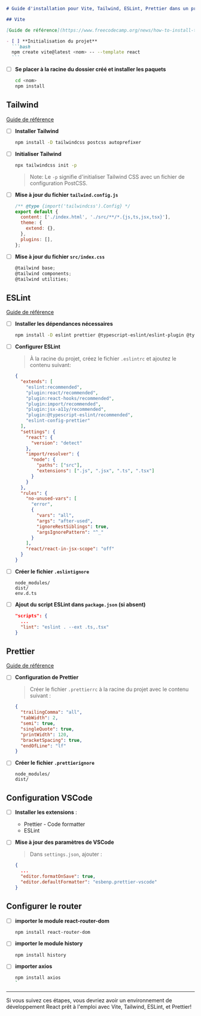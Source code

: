 ````markdown
# Guide d'installation pour Vite, Tailwind, ESLint, Prettier dans un projet React

## Vite

[Guide de référence](https://www.freecodecamp.org/news/how-to-install-tailwindcss-in-react/)

- [ ] **Initialisation du projet**
  ```bash
  npm create vite@latest <nom> -- --template react
  ```
````

- [ ] **Se placer à la racine du dossier créé et installer les paquets**
  ```bash
  cd <nom>
  npm install
  ```

## Tailwind

[Guide de référence](https://flowbite.com/docs/getting-started/react/)

- [ ] **Installer Tailwind**

  ```bash
  npm install -D tailwindcss postcss autoprefixer
  ```

- [ ] **Initialiser Tailwind**

  ```bash
  npx tailwindcss init -p
  ```

  > Note: Le `-p` signifie d'initialiser Tailwind CSS avec un fichier de configuration PostCSS.

- [ ] **Mise à jour du fichier `tailwind.config.js`**

  ```jsx
  /** @type {import('tailwindcss').Config} */
  export default {
    content: ['./index.html', './src/**/*.{js,ts,jsx,tsx}'],
    theme: {
      extend: {},
    },
    plugins: [],
  };
  ```

- [ ] **Mise à jour du fichier `src/index.css`**
  ```jsx
  @tailwind base;
  @tailwind components;
  @tailwind utilities;
  ```

## ESLint

[Guide de référence](https://dev.to/marcosdiasdev/adding-eslint-and-prettier-to-a-vitejs-react-project-2kkj)

- [ ] **Installer les dépendances nécessaires**

  ```bash
  npm install -D eslint prettier @typescript-eslint/eslint-plugin @typescript-eslint/parser eslint-config-prettier eslint-plugin-import eslint-plugin-jsx-a11y eslint-plugin-react eslint-plugin-react-hooks
  ```

- [ ] **Configurer ESLint**

  > À la racine du projet, créez le fichier `.eslintrc` et ajoutez le contenu suivant:

  ```json
  {
    "extends": [
      "eslint:recommended",
      "plugin:react/recommended",
      "plugin:react-hooks/recommended",
      "plugin:import/recommended",
      "plugin:jsx-a11y/recommended",
      "plugin:@typescript-eslint/recommended",
      "eslint-config-prettier"
    ],
    "settings": {
      "react": {
        "version": "detect"
      },
      "import/resolver": {
        "node": {
          "paths": ["src"],
          "extensions": [".js", ".jsx", ".ts", ".tsx"]
        }
      }
    },
    "rules": {
      "no-unused-vars": [
        "error",
        {
          "vars": "all",
          "args": "after-used",
          "ignoreRestSiblings": true,
          "argsIgnorePattern": "^_"
        }
      ],
      "react/react-in-jsx-scope": "off"
    }
  }
  ```

- [ ] **Créer le fichier `.eslintignore`**

  ```plaintext
  node_modules/
  dist/
  env.d.ts
  ```

- [ ] **Ajout du script ESLint dans `package.json` (si absent)**
  ```json
  "scripts": {
    ...
    "lint": "eslint . --ext .ts,.tsx"
  }
  ```

## Prettier

[Guide de référence](https://dev.to/marcosdiasdev/adding-eslint-and-prettier-to-a-vitejs-react-project-2kkj)

- [ ] **Configuration de Prettier**

  > Créer le fichier `.prettierrc` à la racine du projet avec le contenu suivant :

  ```json
  {
    "trailingComma": "all",
    "tabWidth": 2,
    "semi": true,
    "singleQuote": true,
    "printWidth": 120,
    "bracketSpacing": true,
    "endOfLine": "lf"
  }
  ```

- [ ] **Créer le fichier `.prettierignore`**
  ```plaintext
  node_modules/
  dist/
  ```

## Configuration VSCode

- [ ] **Installer les extensions** :

  - Prettier - Code formatter
  - ESLint

- [ ] **Mise à jour des paramètres de VSCode**

  > Dans `settings.json`, ajouter :

  ```json
  {
    ...
    "editor.formatOnSave": true,
    "editor.defaultFormatter": "esbenp.prettier-vscode"
  }
  ```

## Configurer le router

- [ ] **importer le module react-router-dom**

  ```bash
  npm install react-router-dom
  ```

- [ ] **importer le module history**

  ```bash
  npm install history
  ```

- [ ] **importer axios**

  ```bash
  npm install axios
  `
  ```

---

Si vous suivez ces étapes, vous devriez avoir un environnement de développement React prêt à l'emploi avec Vite, Tailwind, ESLint, et Prettier!

```

```
